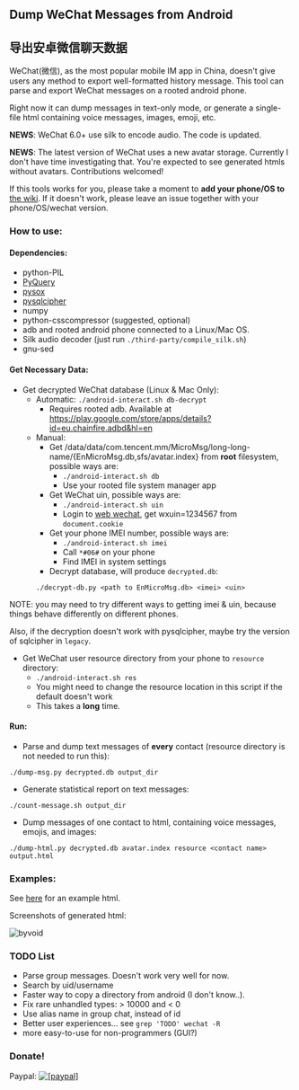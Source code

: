 ## Dump WeChat Messages from Android

## 导出安卓微信聊天数据

WeChat(微信), as the most popular mobile IM app in China, doesn't give users any method to export well-formatted history message.
This tool can parse and export WeChat messages on a rooted android phone.

Right now it can dump messages in text-only mode, or generate a single-file html containing voice messages, images, emoji, etc.

__NEWS__: WeChat 6.0+ use silk to encode audio. The code is updated.

__NEWS__: The latest version of WeChat uses a new avatar storage. Currently I don't have time investigating that. You're expected to
see generated htmls without avatars. Contributions welcomed!

If this tools works for you, please take a moment to __add your phone/OS to__ [the wiki](https://github.com/ppwwyyxx/wechat-dump/wiki).
If it doesn't work, please leave an issue together with your phone/OS/wechat version.

### How to use:

#### Dependencies:
+ python-PIL
+ [PyQuery](https://pypi.python.org/pypi/pyquery/1.2.1)
+ [pysox](https://pypi.python.org/pypi/pysox/0.3.6.alpha)
+ [pysqlcipher](https://pypi.python.org/pypi/pysqlcipher)
+ numpy
+ python-csscompressor (suggested, optional)
+ adb and rooted android phone connected to a Linux/Mac OS.
+ Silk audio decoder (just run `./third-party/compile_silk.sh`)
+ gnu-sed

#### Get Necessary Data:

+ Get decrypted WeChat database (Linux & Mac Only):
	+ Automatic: `./android-interact.sh db-decrypt`
		+ Requires rooted adb. Available at https://play.google.com/store/apps/details?id=eu.chainfire.adbd&hl=en
	+ Manual:
		+ Get /data/data/com.tencent.mm/MicroMsg/long-long-name/{EnMicroMsg.db,sfs/avatar.index} from __root__ filesystem, possible ways are:
			+ `./android-interact.sh db`
			+ Use your rooted file system manager app
		+ Get WeChat uin, possible ways are:
			+ `./android-interact.sh uin`
			+ Login to [web wechat](https://wx.qq.com), get wxuin=1234567 from `document.cookie`
		+ Get your phone IMEI number, possible ways are:
			+ `./android-interact.sh imei`
			+ Call `*#06#` on your phone
			+ Find IMEI in system settings
		+ Decrypt database, will produce `decrypted.db`:
		```
		./decrypt-db.py <path to EnMicroMsg.db> <imei> <uin>
		```


NOTE: you may need to try different ways to getting imei & uin,
because things behave differently on different phones.

Also, if the decryption doesn't work with pysqlcipher, maybe try the version of sqlcipher in `legacy`.


+ Get WeChat user resource directory from your phone to `resource` directory:
	+ `./android-interact.sh res`
	+ You might need to change the resource location in this script if the default doesn't work
	+ This takes a __long__ time.

#### Run:
+ Parse and dump text messages of __every__ contact (resource directory is not needed to run this):
```
./dump-msg.py decrypted.db output_dir
```
+ Generate statistical report on text messages:
```
./count-message.sh output_dir
```
+ Dump messages of one contact to html, containing voice messages, emojis, and images:
```
./dump-html.py decrypted.db avatar.index resource <contact name> output.html
```

### Examples:
See [here](http://ppwwyyxx.com/static/wechat/example.html) for an example html.

Screenshots of generated html:

![byvoid](https://github.com/ppwwyyxx/wechat-dump/raw/master/screenshots/byvoid.jpg)

### TODO List
+ Parse group messages. Doesn't work very well for now.
+ Search by uid/username
+ Faster way to copy a directory from android (I don't know..).
+ Fix rare unhandled types: > 10000 and < 0
+ Use alias name in group chat, instead of id
+ Better user experiences... see `grep 'TODO' wechat -R`
+ more easy-to-use for non-programmers (GUI?)

### Donate!
Paypal:
<a href="https://www.paypal.com/cgi-bin/webscr?cmd=_donations&business=7BC299GRDLEDU&lc=US&item_name=wechat%2ddump&item_number=wechat%2ddump&currency_code=USD&bn=PP%2dDonationsBF%3abtn_donate_SM%2egif%3aNonHosted"><img src="https://www.paypalobjects.com/en_US/i/btn/btn_donate_LG.gif" alt="[paypal]" /></a>
